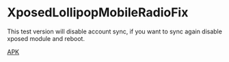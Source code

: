 # XposedLollipopMobileRadioFix

This test version will disable account sync, if you want to sync again disable xposed module and reboot.

[APK](http://possebom.com/android/lollifix.apk)
